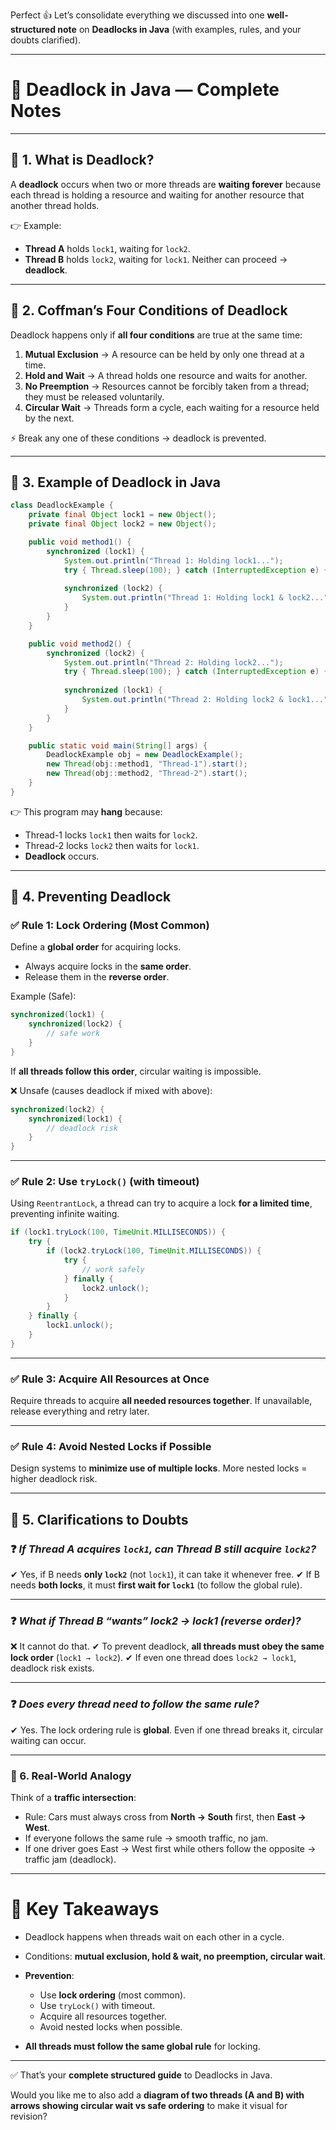 Perfect 👍 Let’s consolidate everything we discussed into one **well-structured note** on **Deadlocks in Java** (with examples, rules, and your doubts clarified).

---

# 📝 Deadlock in Java — Complete Notes

---

## 🔹 1. What is Deadlock?

A **deadlock** occurs when two or more threads are **waiting forever** because each thread is holding a resource and waiting for another resource that another thread holds.

👉 Example:

* **Thread A** holds `lock1`, waiting for `lock2`.
* **Thread B** holds `lock2`, waiting for `lock1`.
  Neither can proceed → **deadlock**.

---

## 🔹 2. Coffman’s Four Conditions of Deadlock

Deadlock happens only if **all four conditions** are true at the same time:

1. **Mutual Exclusion** → A resource can be held by only one thread at a time.
2. **Hold and Wait** → A thread holds one resource and waits for another.
3. **No Preemption** → Resources cannot be forcibly taken from a thread; they must be released voluntarily.
4. **Circular Wait** → Threads form a cycle, each waiting for a resource held by the next.

⚡ Break any one of these conditions → deadlock is prevented.

---

## 🔹 3. Example of Deadlock in Java

```java
class DeadlockExample {
    private final Object lock1 = new Object();
    private final Object lock2 = new Object();

    public void method1() {
        synchronized (lock1) {
            System.out.println("Thread 1: Holding lock1...");
            try { Thread.sleep(100); } catch (InterruptedException e) {}
            
            synchronized (lock2) {
                System.out.println("Thread 1: Holding lock1 & lock2...");
            }
        }
    }

    public void method2() {
        synchronized (lock2) {
            System.out.println("Thread 2: Holding lock2...");
            try { Thread.sleep(100); } catch (InterruptedException e) {}
            
            synchronized (lock1) {
                System.out.println("Thread 2: Holding lock2 & lock1...");
            }
        }
    }

    public static void main(String[] args) {
        DeadlockExample obj = new DeadlockExample();
        new Thread(obj::method1, "Thread-1").start();
        new Thread(obj::method2, "Thread-2").start();
    }
}
```

👉 This program may **hang** because:

* Thread-1 locks `lock1` then waits for `lock2`.
* Thread-2 locks `lock2` then waits for `lock1`.
* **Deadlock** occurs.

---

## 🔹 4. Preventing Deadlock

### ✅ Rule 1: Lock Ordering (Most Common)

Define a **global order** for acquiring locks.

* Always acquire locks in the **same order**.
* Release them in the **reverse order**.

Example (Safe):

```java
synchronized(lock1) {
    synchronized(lock2) {
        // safe work
    }
}
```

If **all threads follow this order**, circular waiting is impossible.

❌ Unsafe (causes deadlock if mixed with above):

```java
synchronized(lock2) {
    synchronized(lock1) {
        // deadlock risk
    }
}
```

---

### ✅ Rule 2: Use `tryLock()` (with timeout)

Using `ReentrantLock`, a thread can try to acquire a lock **for a limited time**, preventing infinite waiting.

```java
if (lock1.tryLock(100, TimeUnit.MILLISECONDS)) {
    try {
        if (lock2.tryLock(100, TimeUnit.MILLISECONDS)) {
            try {
                // work safely
            } finally {
                lock2.unlock();
            }
        }
    } finally {
        lock1.unlock();
    }
}
```

---

### ✅ Rule 3: Acquire All Resources at Once

Require threads to acquire **all needed resources together**.
If unavailable, release everything and retry later.

---

### ✅ Rule 4: Avoid Nested Locks if Possible

Design systems to **minimize use of multiple locks**.
More nested locks = higher deadlock risk.

---

## 🔹 5. Clarifications to Doubts

### ❓ *If Thread A acquires `lock1`, can Thread B still acquire `lock2`?*

✔ Yes, if B needs **only `lock2`** (not `lock1`), it can take it whenever free.
✔ If B needs **both locks**, it must **first wait for `lock1`** (to follow the global rule).

---

### ❓ *What if Thread B “wants” lock2 → lock1 (reverse order)?*

❌ It cannot do that.
✔ To prevent deadlock, **all threads must obey the same lock order** (`lock1 → lock2`).
✔ If even one thread does `lock2 → lock1`, deadlock risk exists.

---

### ❓ *Does every thread need to follow the same rule?*

✔ Yes. The lock ordering rule is **global**.
Even if one thread breaks it, circular waiting can occur.

---

### 🔹 6. Real-World Analogy

Think of a **traffic intersection**:

* Rule: Cars must always cross from **North → South** first, then **East → West**.
* If everyone follows the same rule → smooth traffic, no jam.
* If one driver goes East → West first while others follow the opposite → traffic jam (deadlock).

---

# 🔹 Key Takeaways

* Deadlock happens when threads wait on each other in a cycle.
* Conditions: **mutual exclusion, hold & wait, no preemption, circular wait**.
* **Prevention**:

  * Use **lock ordering** (most common).
  * Use `tryLock()` with timeout.
  * Acquire all resources together.
  * Avoid nested locks when possible.
* **All threads must follow the same global rule** for locking.

---

✅ That’s your **complete structured guide** to Deadlocks in Java.

Would you like me to also add a **diagram of two threads (A and B) with arrows showing circular wait vs safe ordering** to make it visual for revision?
